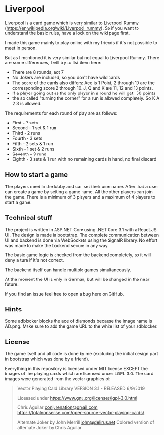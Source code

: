 # Liverpool

Liverpool is a card game which is very similar to Liverpool Rummy (https://en.wikipedia.org/wiki/Liverpool_rummy). So if you want to understand the basic rules, have a look on the wiki page first.

I made this game mainly to play online with my friends if it's not possible to meet in person.

But as I mentioned it is very similar but not equal to Liverpool Rummy. There are some differences, I will try to list them here:

* There are 8 rounds, not 7
* No Jokers are included, so you don't have wild cards
* The score of the cards also differs: Ace is 1 Point, 2 through 10 are the corresponding score 2 through 10. J, Q and K are 11, 12 and 13 points. 
* If a player going out as the only player in a round he will get -50 points
* the so called "turning the corner" for a run is allowed completely. So K A 2 3 is allowed.

The requirements for each round of play are as follows:

* First - 2 sets
* Second - 1 set & 1 run
* Third - 2 runs
* Fourth - 3 sets
* Fifth - 2 sets & 1 run
* Sixth - 1 set & 2 runs
* Seventh - 3 runs
* Eighth - 3 sets & 1 run with no remaining cards in hand, no final discard

## How to start a game
The players meet in the lobby and can set their user name. After that a user can create a game by setting a game name. All the other players can join the game. There is a minimum of 3 players and a maximum of 4 players to start a game.

## Technical stuff
The project is written in ASP.NET Core using .NET Core 3.1 with a React.JS UI. The design is made in bootstrap. The complete communication between UI and backend is done via WebSockets using the SignalR library. No effort was made to make the backend secure in any way.

The basic game logic is checked from the backend completely, so it will deny a turn if it's not correct.

The backend itself can handle multiple games simultaneously.

At the moment the UI is only in German, but will be changed in the near future.

If you find an issue feel free to open a bug here on GitHub. 

## Hints
Some adblocker blocks the ace of diamonds because the image name is AD.png. Make sure to add the game URL to the white list of your adblocker.

## License
The game itself and all code is done by me (excluding the initial design part in bootstrap which was done by a friend). 

Everything in this repository is licensed under MIT license EXCEPT the images of the playing cards which are licensed under LGPL 3.0. The card images were generated from the vector graphics of:

> Vector Playing Card Library 
> VERSION 3.1 - RELEASED 6/9/2019
>
> Licensed under https://www.gnu.org/licenses/lgpl-3.0.html
>
> Chris Aguilar 
> conjurenation@gmail.com         
> https://totalnonsense.com/open-source-vector-playing-cards/
>
> Alternate Joker by John Merrill
> john@delirus.net
> Colored version of alternate Joker by Chris Aguilar